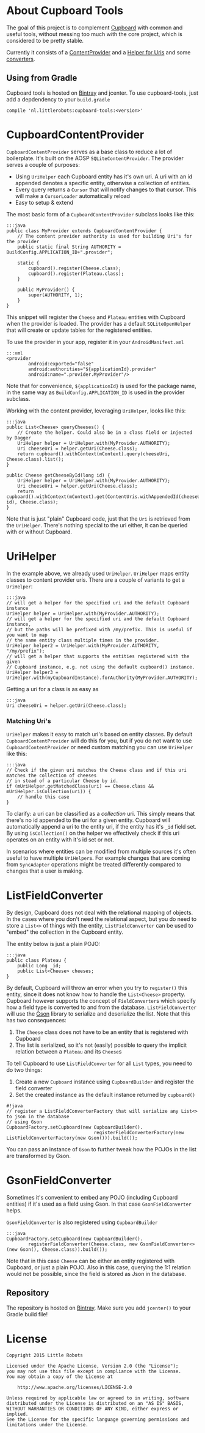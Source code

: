 # About Cupboard Tools
The goal of this project is to complement [Cupboard][1] with common and useful tools, without messing too much
with the core project, which is considered to be pretty stable.

Currently it consists of a [ContentProvider][2] and a [Helper for Uris][3] and some [converters][4].

## Using from Gradle
Cupboard tools is hosted on [Bintray][5] and jcenter. To use cupboard-tools, just add a depdendency to your `build.gradle`

```
compile 'nl.littlerobots:cupboard-tools:<version>'
```

# CupboardContentProvider

`CupboardContentProvider` serves as a base class to reduce a lot of boilerplate. It's built on the AOSP `SQLiteContentProvider`.
 The provider serves a couple of purposes:

 * Using `UriHelper` each Cupboard entity has it's own uri. A uri with an id appended denotes a specific entity, otherwise a collection of entities.
 * Every query returns a `Cursor` that will notify changes to that cursor. This will make a `CursorLoader` automatically reload
 * Easy to setup & extend

The most basic form of a `CupboardContentProvider` subclass looks like this:

    :::java
    public class MyProvider extends CupboardContentProvider {
        // The content provider authority is used for building Uri's for the provider
        public static final String AUTHORITY = BuildConfig.APPLICATION_ID+".provider";

        static {
            cupboard().register(Cheese.class);
            cupboard().register(Plateau.class);
        }

        public MyProvider() {
            super(AUTHORITY, 1);
        }
    }

This snippet will register the `Cheese` and `Plateau` entities with Cupboard when the provider is loaded.
The provider has a default `SQLiteOpenHelper` that will create or update tables for the registered entities.

To use the provider in your app, register it in your `AndroidManifest.xml`

    :::xml
    <provider
            android:exported="false"
            android:authorities="${applicationId}.provider"
            android:name=".provider.MyProvider"/>

Note that for convenience, `${applicationId}` is used for the package name, in the same way as `BuildConfig.APPLICATION_ID` is used
in the provider subclass.

Working with the content provider, leveraging `UriHelper`, looks like this:

    :::java
    public List<Cheese> queryCheeses() {
        // Create the helper. Could also be in a class field or injected by Dagger
        UriHelper helper = UriHelper.with(MyProvider.AUTHORITY);
        Uri cheeseUri = helper.getUri(Cheese.class);
        return cupboard().withContext(mContext).query(cheeseUri, Cheese.class).list();
    }

    public Cheese getCheeseById(long id) {
        UriHelper helper = UriHelper.with(MyProvider.AUTHORITY);
        Uri cheeseUri = helper.getUri(Cheese.class);
        return cupboard().withContext(mContext).get(ContentUris.withAppendedId(cheeseUri, id), Cheese.class);
    }

Note that is just "plain" Cupboard code, just that the `Uri` is retrieved from the `UriHelper`. There's nothing special to
the uri either, it can be queried with or without Cupboard.

# UriHelper

In the example above, we already used `UriHelper`. `UriHelper` maps entity classes to content provider uris. There are
a couple of variants to get a `UriHelper`:

    :::java
    // will get a helper for the specified uri and the default Cupboard instance
    UriHelper helper = UriHelper.with(MyProvider.AUTHORITY);
    // will get a helper for the specified uri and the default Cupboard instance,
    // but the paths will be prefixed with /my/prefix. This is useful if you want to map
    // the same entity class multiple times in the provider.
    UriHelper helper2 = UriHelper.with(MyProvider.AUTHORITY, "/my/prefix");
    // will get a helper that supports the entities registered with the given
    // Cupboard instance, e.g. not using the default cupboard() instance.
    UriHelper helper3 = UriHelper.with(myCupboardInstance).forAuthority(MyProvider.AUTHORITY);

Getting a uri for a class is as easy as

    :::java
    Uri cheeseUri = helper.getUri(Cheese.class);

### Matching Uri's

`UriHelper` makes it easy to match uri's based on entity classes. By default `CupboardContentProvider` will do this
for you, but if you do not want to use `CupboardContentProvider` or need custom matching you can use `UriHelper` like this:

    :::java
    // Check if the given uri matches the Cheese class and if this uri matches the collection of cheeses
    // in stead of a particular Cheese by id.
    if (mUriHelper.getMatchedClass(uri) == Cheese.class && mUriHelper.isCollection(uri)) {
        // handle this case
    }

To clarify: a uri can be classified as a _collection_ uri. This simply means that there's no id appended to the uri for a given entity.
Cupboard will automatically append a uri to the entity uri, if the entity has it's `_id` field set. By using `isCollection()` on the helper
we effectively check if this uri operates on an entity with it's id set or not.

In scenarios where entities can be modified from multiple sources it's often useful to have multiple `UriHelper`s. For example changes that
are coming from `SyncAdapter` operations might be treated differently compared to changes that a user is making.

# ListFieldConverter

By design, Cupboard does not deal with the relational mapping of objects. In the cases where you don't need the relational aspect,
but you do need to store a `List<>` of things with the entity, `ListFieldConverter` can be used to "embed" the collection in the Cupboard
entity.

The entity below is just a plain POJO:

    :::java
    public class Plateau {
        public Long _id;
        public List<Cheese> cheeses;
    }

By default, Cupboard will throw an error when you try to `register()` this entity, since it does not know how to handle the `List<Cheese>`
property. Cupboard however supports the concept of `FieldConverter`s which specify how a field type is converted to and from the
database. `ListFieldConverter` will use the [Gson][6] library to serialize and deserialize the list. Note that this has two consequences:

1. The `Cheese` class does not have to be an entity that is registered with Cupboard
1. The list is serialized, so it's not (easily) possible to query the implicit relation between a `Plateau` and its `Cheese`s

To tell Cupboard to use `ListFieldConverter` for all `List` types, you need to do two things:

1. Create a new `Cupboard` instance using `CupboardBuilder` and register the field converter
1. Set the created instance as the default instance returned by `cupboard()`


    
```
#!java
// register a ListFieldConverterFactory that will serialize any List<> to json in the database
// using Gson
CupboardFactory.setCupboard(new CupboardBuilder().
                                registerFieldConverterFactory(new ListFieldConverterFactory(new Gson())).build());
```

You can pass an instance of `Gson` to further tweak how the POJOs in the list are transformed by Gson.

# GsonFieldConverter

Sometimes it's convenient to embed any POJO (including Cupboard entities) if it's used as a field using Gson.
In that case `GsonFieldConverter` helps.

`GsonFieldConverter` is also registered using `CupboardBuilder`

    :::java
    CupboardFactory.setCupboard(new CupboardBuilder().
            registerFieldConverter(Cheese.class, new GsonFieldConverter<>(new Gson(), Cheese.class)).build());

Note that in this case `Cheese` can be either an entity registered with Cupboard, or just a plain POJO. Also in this case,
querying the 1:1 relation would not be possible, since the field is stored as Json in the database.

## Repository

The repository is hosted on [Bintray][5]. Make sure you add `jcenter()` to your Gradle build file!

# License

    Copyright 2015 Little Robots

    Licensed under the Apache License, Version 2.0 (the "License");
    you may not use this file except in compliance with the License.
    You may obtain a copy of the License at

        http://www.apache.org/licenses/LICENSE-2.0

    Unless required by applicable law or agreed to in writing, software
    distributed under the License is distributed on an "AS IS" BASIS,
    WITHOUT WARRANTIES OR CONDITIONS OF ANY KIND, either express or implied.
    See the License for the specific language governing permissions and
    limitations under the License.


[1]: https://bitbucket.org/littlerobots/cupboard
[2]: https://bitbucket.org/littlerobots/cupboard-tools/src/a89d1c43864890ad3a6dfeb7824d940287c1cea8/tools/src/main/java/nl/littlerobots/cupboard/tools/provider/CupboardContentProvider.java?at=default
[3]: https://bitbucket.org/littlerobots/cupboard-tools/src/a89d1c43864890ad3a6dfeb7824d940287c1cea8/tools/src/main/java/nl/littlerobots/cupboard/tools/provider/UriHelper.java?at=default
[4]: https://bitbucket.org/littlerobots/cupboard-tools/src/a89d1c43864890ad3a6dfeb7824d940287c1cea8/tools/src/main/java/nl/littlerobots/cupboard/tools/convert/?at=default
[5]: https://bintray.com/littlerobots/android/cupboard-tools/view
[6]: https://github.com/google/gson